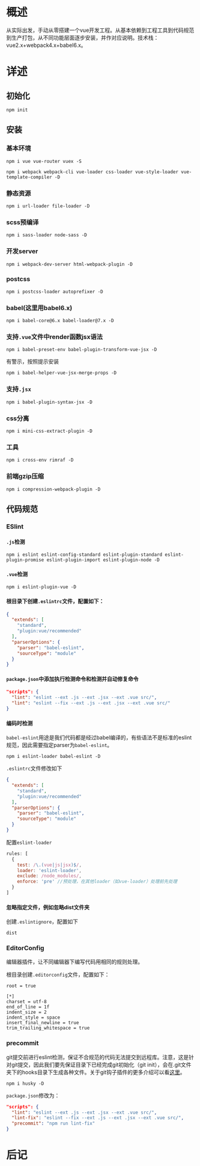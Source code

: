 # 概述
从实际出发，手动从零搭建一个vue开发工程。从基本依赖到工程工具到代码规范到生产打包，从不同功能层面逐步安装，并作对应说明。技术栈：vue2.x+webpack4.x+babel6.x。
# 详述
## 初始化
```shell
npm init
```

## 安装

### 基本环境
```shell
npm i vue vue-router vuex -S
```
```shell
npm i webpack webpack-cli vue-loader css-loader vue-style-loader vue-template-compiler -D
```
### 静态资源
```shell
npm i url-loader file-loader -D
```
### scss预编译
```shell
npm i sass-loader node-sass -D
```
### 开发server
```shell
npm i webpack-dev-server html-webpack-plugin -D
```
### postcss
```shell
npm i postcss-loader autoprefixer -D
```
### babel(这里用babel6.x)
```shell
npm i babel-core@6.x babel-loader@7.x -D
```
### 支持`.vue`文件中render函数jsx语法
```shell
npm i babel-preset-env babel-plugin-transform-vue-jsx -D
```
有警示，按照提示安装
```shell
npm i babel-helper-vue-jsx-merge-props -D
```
### 支持`.jsx`
```shell
npm i babel-plugin-syntax-jsx -D
```
### css分离
```shell
npm i mini-css-extract-plugin -D
```
### 工具
```shell
npm i cross-env rimraf -D
```
### 前端gzip压缩
```shell
npm i compression-webpack-plugin -D
```


## 代码规范

### ESlint
#### `.js`检测
```shell
npm i eslint eslint-config-standard eslint-plugin-standard eslint-plugin-promise eslint-plugin-import eslint-plugin-node -D
```
#### `.vue`检测
```shell
npm i eslint-plugin-vue -D
```
#### 根目录下创建`.eslintrc`文件，配置如下：
```json
{
  "extends": [
    "standard",
    "plugin:vue/recommended"
  ],
  "parserOptions": {
    "parser": "babel-eslint",
    "sourceType": "module"
  }
}
```
#### `package.json`中添加执行检测命令和检测并自动修复命令
```json
"scripts": {
  "lint": "eslint --ext .js --ext .jsx --ext .vue src/",
  "lint": "eslint --fix --ext .js --ext .jsx --ext .vue src/"
}
```
#### 编码时检测
`babel-eslint`用途是我们代码都是经过babel编译的，有些语法不是标准的eslint规范，因此需要指定parser为`babel-eslint`。
```shell
npm i eslint-loader babel-eslint -D
```
`.eslintrc`文件修改如下
```json
{
  "extends": [
    "standard",
    "plugin:vue/recommended"
  ],
  "parserOptions": {
    "parser": "babel-eslint",
    "sourceType": "module"
  }
}
```
配置`eslint-loader`
```js
rules: [
  {
    test: /\.(vue|js|jsx)$/,
    loader: 'eslint-loader',
    exclude: /node_modules/,
    enforce: 'pre' //预处理，在其他loader（如vue-loader）处理前先处理
  }
]
```
#### 忽略指定文件，例如忽略dist文件夹
创建`.eslintignore`，配置如下
```
dist
```

### EditorConfig
编辑器插件，让不同编辑器下编写代码用相同的规则处理。

根目录创建`.editorconfig`文件，配置如下：
```
root = true

[*]
charset = utf-8
end_of_line = 1f
indent_size = 2
indent_style = space
insert_final_newline = true
trim_trailing_whitespace = true
```

### precommit
git提交前进行eslint检测，保证不合规范的代码无法提交到远程库。注意，这是针对git提交，因此我们要先保证目录下已经完成git初始化（git init），会在.git文件夹下的hooks目录下生成各种文件。关于git钩子插件的更多介绍可以看[这里](https://www.jianshu.com/p/f0d31f92bfab)。

```shell
npm i husky -D
```
`package.json`修改为：
```json
"scripts": {
  "lint": "eslint --ext .js --ext .jsx --ext .vue src/",
  "lint-fix": "eslint --fix --ext .js --ext .jsx --ext .vue src/",
  "precommit": "npm run lint-fix"
}
```

# 后记
